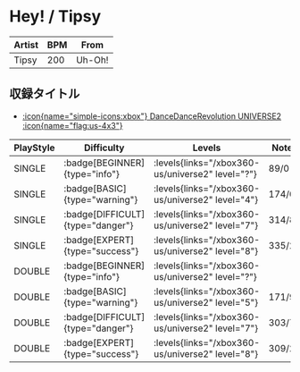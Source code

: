 # Hey! / Tipsy

|Artist|BPM|From|
|------|---|----|
|Tipsy|200|Uh-Oh!|

## 収録タイトル

- [:icon{name="simple-icons:xbox"} DanceDanceRevolution UNIVERSE2 :icon{name="flag:us-4x3"}](/xbox360-us/universe2)

|PlayStyle|Difficulty|Levels|Notes|Movie|
|---------|----------|------|-----|-----|
|SINGLE| :badge[BEGINNER]{type="info"}| :levels{links="/xbox360-us/universe2" level="?"}|89/0||
|SINGLE| :badge[BASIC]{type="warning"}| :levels{links="/xbox360-us/universe2" level="4"}|174/0||
|SINGLE| :badge[DIFFICULT]{type="danger"}| :levels{links="/xbox360-us/universe2" level="7"}|314/8||
|SINGLE| :badge[EXPERT]{type="success"}| :levels{links="/xbox360-us/universe2" level="8"}|335/26||
|DOUBLE| :badge[BEGINNER]{type="info"}| :levels{links="/xbox360-us/universe2" level="?"}|||
|DOUBLE| :badge[BASIC]{type="warning"}| :levels{links="/xbox360-us/universe2" level="5"}|171/9||
|DOUBLE| :badge[DIFFICULT]{type="danger"}| :levels{links="/xbox360-us/universe2" level="7"}|303/7||
|DOUBLE| :badge[EXPERT]{type="success"}| :levels{links="/xbox360-us/universe2" level="8"}|309/20||
